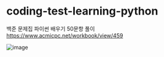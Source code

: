 # coding-test-learning-python

백준 문제집 파이썬 배우기 50문항 풀이
https://www.acmicpc.net/workbook/view/459

![image](https://github.com/Lim-YeonWoo/coding-test-learning-python/assets/90602936/60755994-f8a6-4b47-925c-e720e5b037a6)

